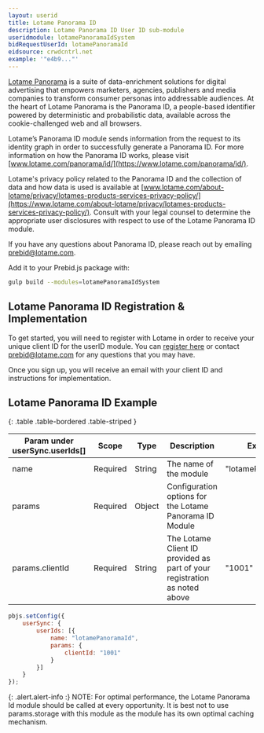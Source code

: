 ```yaml
---
layout: userid
title: Lotame Panorama ID
description: Lotame Panorama ID User ID sub-module
useridmodule: lotamePanoramaIdSystem
bidRequestUserId: lotamePanoramaId
eidsource: crwdcntrl.net
example: '"e4b9..."'
---
```



[Lotame Panorama](https://www.lotame.com/panorama/) is a suite of data-enrichment solutions for digital advertising that empowers marketers, agencies, publishers and media companies to transform consumer personas into addressable audiences. At the heart of Lotame Panorama is the Panorama ID, a people-based identifier powered by deterministic and probabilistic data, available across the cookie-challenged web and all browsers.

Lotame’s Panorama ID module sends information from the request to its identity graph in order to successfully generate a Panorama ID. For more information on how the Panorama ID works, please visit [www.lotame.com/panorama/id/](https://www.lotame.com/panorama/id/).

Lotame's privacy policy related to the Panorama ID and the collection of data and how data is used is available at [www.lotame.com/about-lotame/privacy/lotames-products-services-privacy-policy/](https://www.lotame.com/about-lotame/privacy/lotames-products-services-privacy-policy/). Consult with your legal counsel to determine the appropriate user disclosures with respect to use of the Lotame Panorama ID module.

If you have any questions about Panorama ID, please reach out by emailing [prebid@lotame.com](mailto:prebid@lotame.com).

Add it to your Prebid.js package with:

```bash
gulp build --modules=lotamePanoramaIdSystem
```

## Lotame Panorama ID Registration & Implementation

To get started, you will need to register with Lotame in order to receive your unique client ID for the userID module. You can [register here](https://www.cognitoforms.com/LotameSolutionsInc/PanoramaIDOfferingEnrollment) or contact [prebid@lotame.com](mailto:prebid@lotame.com) for any questions that you may have.

Once you sign up, you will receive an email with your client ID and instructions for implementation.

## Lotame Panorama ID Example

{: .table .table-bordered .table-striped }

| Param under userSync.userIds[] | Scope | Type | Description | Example |
| --- | --- | --- | --- | --- |
| name | Required | String | The name of the module | "lotamePanoramaId" |
| params | Required | Object | Configuration options for the Lotame Panorama ID Module | |
 | params.clientId | Required | String | The Lotame Client ID provided as part of your registration as noted above | "1001" |

```javascript
pbjs.setConfig({
    userSync: {
        userIds: [{
            name: "lotamePanoramaId",
            params: {
                clientId: "1001"
            }
        }]
    }
});
```

{: .alert.alert-info :}
NOTE: For optimal performance, the Lotame Panorama Id module should be called at every opportunity. It is best not to use params.storage with this module as the module has its own optimal caching mechanism.
